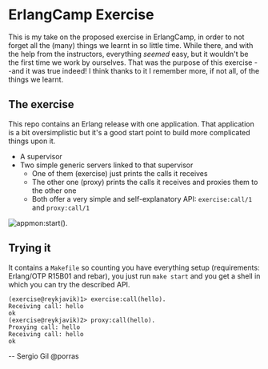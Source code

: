 # ErlangCamp Exercise

This is my take on the proposed exercise in ErlangCamp, in order to not forget all the (many) things we learnt in so little time. While there, and with the help from the instructors, everything *seemed* easy, but it wouldn't be the first time we work by ourselves. That was the purpose of this exercise --and it was true indeed! I think thanks to it I remember more, if not all, of the things we learnt.

## The exercise

This repo contains an Erlang release with one application. That application is a bit oversimplistic but it's a good start point to build more complicated things upon it.

* A supervisor
* Two simple generic servers linked to that supervisor
  * One of them (exercise) just prints the calls it receives
  * The other one (proxy) prints the calls it receives and proxies them to the other one
  * Both offer a very simple and self-explanatory API: `exercise:call/1` and `proxy:call/1`
  
![appmon:start().](http://f.cl.ly/items/410D0E2P3x3m0u1z2q1E/appmon2.png)

## Trying it

It contains a `Makefile` so counting you have everything setup (requirements: Erlang/OTP R15B01 and rebar), you just run `make start` and you get a shell in which you can try the described API.

    (exercise@reykjavik)1> exercise:call(hello).
    Receiving call: hello
    ok
    (exercise@reykjavik)2> proxy:call(hello).   
    Proxying call: hello
    Receiving call: hello
    ok
    
-- Sergio Gil @porras
